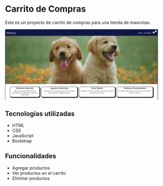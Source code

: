 # Carrito de Compras

Este es un proyecto de carrito de compras para una tienda de mascotas.


![Vista previa](imagenes-github/img-header.png)
## Tecnologías utilizadas
- HTML
- CSS
- JavaScript
- Bootstrap

## Funcionalidades
- Agregar productos
- Ver productos en el carrito
- Eliminar productos
